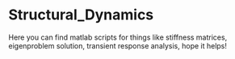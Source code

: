 # Structural_Dynamics
Here you can find matlab scripts for things like stiffness matrices, eigenproblem solution, transient response analysis,  hope it helps!
